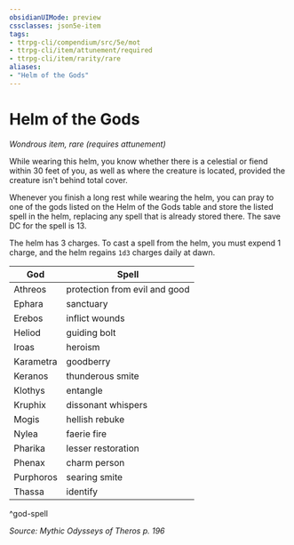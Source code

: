```yaml
---
obsidianUIMode: preview
cssclasses: json5e-item
tags:
- ttrpg-cli/compendium/src/5e/mot
- ttrpg-cli/item/attunement/required
- ttrpg-cli/item/rarity/rare
aliases: 
- "Helm of the Gods"
---
```

# Helm of the Gods
*Wondrous item, rare (requires attunement)*  


While wearing this helm, you know whether there is a celestial or fiend within 30 feet of you, as well as where the creature is located, provided the creature isn't behind total cover.

Whenever you finish a long rest while wearing the helm, you can pray to one of the gods listed on the Helm of the Gods table and store the listed spell in the helm, replacing any spell that is already stored there. The save DC for the spell is 13.

The helm has 3 charges. To cast a spell from the helm, you must expend 1 charge, and the helm regains `1d3` charges daily at dawn.

| God | Spell |
|-----|-------|
| Athreos | protection from evil and good |
| Ephara | sanctuary |
| Erebos | inflict wounds |
| Heliod | guiding bolt |
| Iroas | heroism |
| Karametra | goodberry |
| Keranos | thunderous smite |
| Klothys | entangle |
| Kruphix | dissonant whispers |
| Mogis | hellish rebuke |
| Nylea | faerie fire |
| Pharika | lesser restoration |
| Phenax | charm person |
| Purphoros | searing smite |
| Thassa | identify |
^god-spell

*Source: Mythic Odysseys of Theros p. 196*